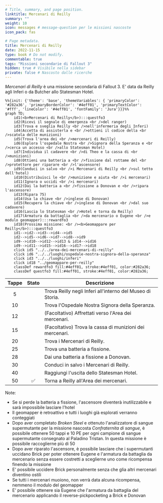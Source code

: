 ```yaml
---
# Title, summary, and page position.
linktitle: Mercenari di Reilly
summary: ""
weight: 10
icon: messages # message-question per le missioni nascoste
icon_pack: fas

# Page metadata.
title: Mercenari di Reilly
date: 2022-11-15
type: book # Do not modify.
commentable: true
tags: "Missioni secondarie di Fallout 3"
hidden: true # Visibile nella sidebar
private: false # Nascosto dalle ricerche
---
```


*Mercenari di Reilly* è una missione secondaria di Fallout 3. E' data da Reilly agli Inferi o da Butcher allo Statesman Hotel.



```mermaid
%%{init: {'theme': 'base', 'themeVariables': { 'primaryColor': '#282a36', 'primaryBorderColor': '#4eff01', 'primaryTextColor': '#fff', 'lineColor': '#4eff01', 'fontFamily': 'Jura'}}}%%
graph TD;
    id1(<b>Mercenari di Reilly</b>):::questfo3
    id2(Ricevi il segnale di emergenza <br />del ranger)
    id3(Trova e sveglia Reilly <br />nell'infermeria degli Inferi)
    id4(Accetta di assisterla e <br />ottieni il codice della <br />scatola delle munizioni)
    id5(Trova l'area dei <br />mercenari di Reilly)
    id6(Esplora l'ospedale Nostra <br />Signora della Speranza e <br />cerca un accesso <br />allo Statesman Hotel)
    id7(Individua il cadavere <br />di Theo e la cassa di <br />munizioni) 
    id8(Ottieni una batteria a <br />fissione dal rottame del <br />protettore per riparare <br />l'ascensore)
    id9(Conduci in salvo <br />i Mercenari di Reilly <br />sul tetto dell'hotel)
    id10(Distribuisci le <br />munizione e aiuta <br />i mercenari)
    id11(Ignora o uccidi <br />i mercenari)
    id12(Dai la batteria a <br />fissione a Donovan e <br />ripara l'ascensore)
    id13(Ripara 75) 
    id14(Usa la chiave <br />inglese di Donovan)
    id15(Recupera la chiave <br />inglese di Donovan <br />dal suo cadavere)
    id16(Lascia lo Statesman <br />Hotel e torna da Reilly)
    id17(Armatura da battaglia <br />da mercenario o Eugene <br />e modulo geomapper):::rewardfo3
    id18(Prossima missione: <br /><b>Geomappare per Reilly</b>):::questfo3
    id1-->id2-->id3-->id4-->id5
    id2-->id5-->id6-->id7-->id8-->id9
    id9-->id10-->id12-->id13 & id14-->id16
    id9-->id11-->id15-->id16-->id17-->id18
    click id5 "../../area-dei-mercenari-di-reilly"
    click id6 "../../luoghi/ospedale-nostra-signora-della-speranza"
    click id3 "../../luoghi/inferi"
    click id18 "../geomappare-per-reilly"
    classDef rewardfo3 fill:#4eff01, stroke:#4eff01, color:#282a36;
    classDef questfo3 fill:#4eff01, stroke:#4eff01, color:#282a36;
```

| Tappe |       Stato        | Descrizione                                                |
| :---: | :----------------: | ---------------------------------------------------------- |
|   5   |                    | Trova Reilly negli Inferi all'interno del Museo di Storia. |
|  10   |                    | Trova l'Ospedale Nostra Signora della Speranza.            |
|  12   |                    | (Facoltativo) Affrettati verso l'Area dei mercenari.       |
|  15   |                    | (Facoltativo) Trova la cassa di munizioni dei mercenari.   |
|  20   |                    | Trova i Mercenari di Reilly.                               |
|  25   |                    | Trova una batteria a fissione.                             |
|  28   |                    | Dai una batteria a fissione a Donovan.                     |
|  30   |                    | Conduci in salvo i Mercenari di Reilly.                    |
|  40   |                    | Raggiungi l'uscita dello Statesman Hotel.                  |
|  50   | :white_check_mark: | Torna a Reilly all'Area dei mercenari.                     |


Note:
- Se si perde la batteria a fissione, l'ascensore diventerà inutilizzabile e sarà impossibile lasciare l'hotel
- Il geomapper è retroattivo e tutti i luoghi  già esplorati verranno conteggiati
- Dopo aver completato *Broken Steel* e ottenuto l'analizzatore di sangue supermutante per la missione nascosta *Confraternita di sangue*, è possibile ottenere 50 tappi e 10 PE per ogni campione di sangue supermutante consegnato al Paladino Tristan. In questa missione è possibile raccoglierne più di 50
- Dopo aver riparato l'ascensore, è possibile lasciare che i supermutanti uccidano Brick per poter ottenere Eugene e l'armatura da battaglia da mercenario senza essere costretti a sceglierne uno come ricompensa finendo la missione
- E' possibile uccidere Brick personalmente senza che glia altri mercenari diventino ostili
- Se tutti i mercenari muoiono, non verrà data alcuna ricompensa, nemmeno il modulo del geomapper
- E' possibile ottenere sia Eugene che l'armatura da battaglia del mercenario applicando il reverse-pickpocketing a Brick e Donovan